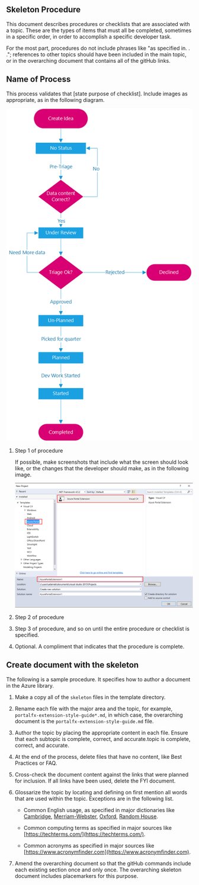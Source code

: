 <a name="skeleton-procedure"></a>
## Skeleton Procedure
<!-- topic name is a level 2 at the beginning of the doc>

<!--  required document.  -->

This document describes procedures or checklists that are associated with a topic.  These are the types of items that must all be completed, sometimes in a specific order, in order to accomplish a specific developer task.

For the most part, procedures do not include phrases like "as specified in. . ."; references to other topics should have been included in the main topic, or in the overarching document that contains all of the gitHub links.

<a name="name-of-process"></a>
## Name of Process

This process validates that [state purpose of checklist]. Include images as appropriate, as in the following diagram.

   ![alt-text](../media/partner-request-flow.png "New Project Dialog")

1. Step 1 of procedure

   If possible, make screenshots that include what the screen should look like, or the changes that the developer should make, as in the following image.
    
    ![alt-text](../media/portalfx-overview/new-project-template.png "Step Validation")

1. Step 2 of procedure

1. Step 3 of procedure, and so on until the entire procedure or checklist is specified.

1. Optional.  A compliment that indicates that the procedure is complete.

<a name="create-document-with-the-skeleton"></a>
## Create document with the skeleton

The following is a sample procedure. It specifies how to author a document in the Azure library.

1. Make a copy all of the `skeleton` files in the template directory.  

1. Rename each file with the major area and the topic, for example, `portalfx-extension-style-guide*.md`, in which case, the overarching document is the `portalfx-extension-style-guide.md` file. 

1. Author the topic by placing the appropriate content in each file. Ensure that each subtopic is complete, correct, and accurate.topic is complete, correct, and accurate.

1. At the end of the process, delete files that have no content, like Best Practices or FAQ.

1. Cross-check the document content against the links that were planned for inclusion. If all links have been used, delete the FYI document.

1. Glossarize the topic by locating and defining on first mention all words that are used within the topic.  Exceptions are in the following list.
   * Common English usage, as specified in major dictionaries like [Cambridge](https://dictionary.cambridge.org), [Merriam-Webster](https://www.merriam-webster.com), [Oxford](https://en.oxforddictionaries.com), [Random House](http://www.dictionary.com).
  
   * Common computing terms as specified in major sources like [https://techterms.com/](https://techterms.com/).
  
   * Common acronyms as specified in major sources like [https://www.acronymfinder.com](https://www.acronymfinder.com).

 1. Amend the overarching document so that the gitHub commands include each existing section once and only once. The overarching skeleton document includes placemarkers for this purpose.